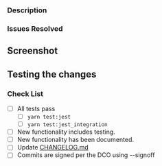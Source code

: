 ### Description

<!-- Describe what this change achieves-->

### Issues Resolved

<!-- List any issues this PR will resolve. Prefix the issue with the keyword closes, fixes, fix -->
<!-- Example: closes #1234 or fixes <Issue_URL> -->

## Screenshot

<!-- Attach any relevant screenshots. Any change to the UI requires an attached screenshot in the PR Description -->

## Testing the changes

<!--
  Please provide detailed steps for validating your changes. This could involve specific commands to run,
  pages to visit, scenarios to try or any other information that would help reviewers verify
  the functionality of your change
-->

### Check List

- [ ] All tests pass
  - [ ] `yarn test:jest`
  - [ ] `yarn test:jest_integration`
- [ ] New functionality includes testing.
- [ ] New functionality has been documented.
- [ ] Update [CHANGELOG.md](./../CHANGELOG.md)
- [ ] Commits are signed per the DCO using --signoff
